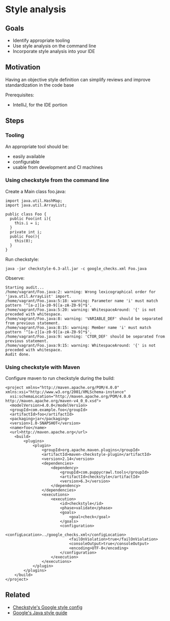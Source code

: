 # Style analysis

## Goals

* Identify appropriate tooling
* Use style analysis on the command line
* Incorporate style analysis into your IDE

## Motivation

Having an objective style definition can simplify reviews and improve standardization in the code base

Prerequisites:

* IntelliJ, for the IDE portion

## Steps

### Tooling

An appropriate tool should be:
* easily available
* configurable
* usable from development and CI machines

### Using checkstyle from the command line

Create a Main class foo.java:

```
import java.util.HashMap;
import java.util.ArrayList;

public class Foo {  
  public Foo(int i){
    this.i = i;
  }
  private int i;
  public Foo(){
    this(0);
  }
}
```

Run checkstyle:

```
java -jar checkstyle-6.3-all.jar -c google_checks.xml Foo.java
```

Observe:

```
Starting audit...
/home/vagrant/Foo.java:2: warning: Wrong lexicographical order for 'java.util.ArrayList' import.
/home/vagrant/Foo.java:5:18: warning: Parameter name 'i' must match pattern '^[a-z][a-z0-9][a-zA-Z0-9]*$'.
/home/vagrant/Foo.java:5:20: warning: WhitespaceAround: '{' is not preceded with whitespace.
/home/vagrant/Foo.java:8: warning: 'VARIABLE_DEF' should be separated from previous statement.
/home/vagrant/Foo.java:8:15: warning: Member name 'i' must match pattern '^[a-z][a-z0-9][a-zA-Z0-9]*$'.
/home/vagrant/Foo.java:9: warning: 'CTOR_DEF' should be separated from previous statement.
/home/vagrant/Foo.java:9:15: warning: WhitespaceAround: '{' is not preceded with whitespace.
Audit done.

```

### Using checkstyle with Maven

Configure maven to run checkstyle during the build:
```
<project xmlns="http://maven.apache.org/POM/4.0.0" xmlns:xsi="http://www.w3.org/2001/XMLSchema-instance"
  xsi:schemaLocation="http://maven.apache.org/POM/4.0.0 http://maven.apache.org/maven-v4_0_0.xsd">
  <modelVersion>4.0.0</modelVersion>
  <groupId>com.example.foo</groupId>
  <artifactId>foo</artifactId>
  <packaging>jar</packaging>
  <version>1.0-SNAPSHOT</version>
  <name>foo</name>
  <url>http://maven.apache.org</url>
    <build>
        <plugins>
            <plugin>
                <groupId>org.apache.maven.plugins</groupId>
                <artifactId>maven-checkstyle-plugin</artifactId>
                <version>2.14</version>
                <dependencies>
                    <dependency>
                        <groupId>com.puppycrawl.tools</groupId>
                        <artifactId>checkstyle</artifactId>
                        <version>6.3</version>
                    </dependency>
                </dependencies>
                <executions>
                    <execution>
                        <id>checkstyle</id>
                        <phase>validate</phase>
                        <goals>
                            <goal>check</goal>
                        </goals>
                        <configuration>
                            <configLocation>../google_checks.xml</configLocation>
                            <failOnViolation>true</failOnViolation>
                            <consoleOutput>true</consoleOutput>
                            <encoding>UTF-8</encoding>
                        </configuration>
                    </execution>
                </executions>
            </plugin>
        </plugins>
    </build>
</project>
```

## Related

* [Checkstyle's Google style config](https://github.com/checkstyle/checkstyle/blob/master/src/main/resources/google_checks.xml)
* [Google's Java style guide](https://google-styleguide.googlecode.com/svn-history/r130/trunk/javaguide.html)